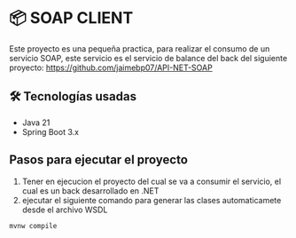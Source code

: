# 📦 SOAP CLIENT
Este proyecto es una pequeña practica, para realizar el consumo de un servicio SOAP, este servicio es el servicio de balance del back del siguiente proyecto: https://github.com/jaimebp07/API-NET-SOAP

## 🛠️ Tecnologías usadas
- Java 21
- Spring Boot 3.x

## Pasos para ejecutar el proyecto

1. Tener en ejecucion el proyecto del cual se va a consumir el servicio, el cual es un back desarrollado en .NET
2. ejecutar el siguiente comando para generar las clases automaticamete desde el archivo WSDL
```sh
mvnw compile
```
